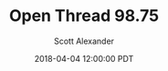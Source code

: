 ---
layout: podcast
title: "Open Thread 98.75"
author: Scott Alexander
description: https://slatestarcodex.com/2018/04/04/open-thread-98-75/
date: 2018-04-04 12:00:00 PDT
length: 76037
duration: 19
guid: open-thread-98-75
---
